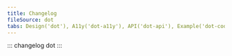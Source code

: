 ```yaml
---
title: Changelog
fileSource: dot
tabs: Design('dot'), A11y('dot-a11y'), API('dot-api'), Example('dot-code'), Changelog('dot-changelog')
---
```


::: changelog dot :::
